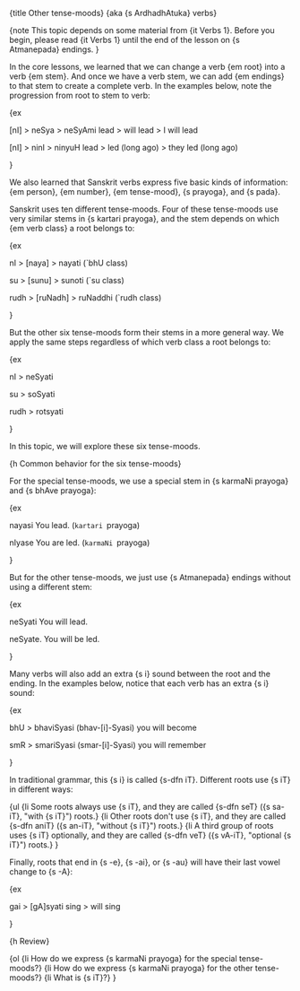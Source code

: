 {title Other tense-moods}
{aka {s ArdhadhAtuka} verbs}

{note
This topic depends on some material from {it Verbs 1}. Before you begin, please
read {it Verbs 1} until the end of the lesson on {s Atmanepada} endings.
}

In the core lessons, we learned that we can change a verb {em root} into a
verb {em stem}. And once we have a verb stem, we can add {em endings} to that
stem to create a complete verb. In the examples below, note the progression
from root to stem to verb:

{ex

[nI] > neSya > neSyAmi
lead > will lead > I will lead

[nI] > ninI > ninyuH
lead > led (long ago) > they led (long ago)

}

We also learned that Sanskrit verbs express five basic kinds of information:
{em person}, {em number}, {em tense-mood}, {s prayoga}, and {s pada}.

Sanskrit uses ten different tense-moods. Four of these tense-moods use very
similar stems in {s kartari prayoga}, and the stem depends on which {em verb
class} a root belongs to:

{ex

nI > [naya] > nayati
(`bhU class)

su > [sunu] > sunoti
(`su class)

rudh > [ruNadh] > ruNaddhi
(`rudh class)

}

But the other six tense-moods form their stems in a more general way. We apply
the same steps regardless of which verb class a root belongs to:

{ex

nI > neSyati

su > soSyati

rudh > rotsyati

}

In this topic, we will explore these six tense-moods.


{h Common behavior for the six tense-moods}

For the special tense-moods, we use a special stem in {s karmaNi prayoga} and
{s bhAve prayoga}:

{ex

nayasi
You lead.
(`kartari `prayoga)

nIyase
You are led.
(`karmaNi `prayoga)

}

But for the other tense-moods, we just use {s Atmanepada} endings without using
a different stem:

{ex

neSyati
You will lead.

neSyate.
You will be led.

}

Many verbs will also add an extra {s i} sound between the root and the ending.
In the examples below, notice that each verb has an extra {s i} sound:

{ex

bhU > bhaviSyasi (bhav-[i]-Syasi)
you will become

smR > smariSyasi (smar-[i]-Syasi)
you will remember

}

In traditional grammar, this {s i} is called {s-dfn iT}. Different roots use {s iT} in different ways:

{ul
    {li Some roots always use {s iT}, and they are called {s-dfn seT} ({s sa-iT}, "with {s iT}") roots.}
    {li Other roots don't use {s iT}, and they are called {s-dfn aniT} ({s an-iT}, "without {s iT}") roots.}
    {li A third group of roots uses {s iT} optionally, and they are called
    {s-dfn veT} ({s vA-iT}, "optional {s iT}") roots.}
}

Finally, roots that end in {s -e}, {s -ai}, or {s -au} will have their last
vowel change to {s -A}:

{ex

gai > [gA]syati
sing > will sing

}


{h Review}

{ol
    {li How do we express {s karmaNi prayoga} for the special tense-moods?}
    {li How do we express {s karmaNi prayoga} for the other tense-moods?}
    {li What is {s iT}?}
}
